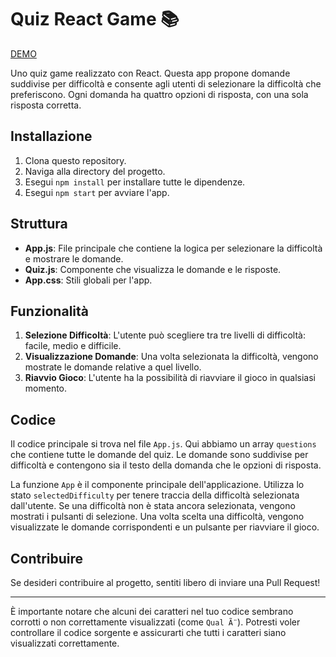 # Quiz React Game 📚

[DEMO](https://magenta-lamington-0e8dad.netlify.app/)

Uno quiz game realizzato con React. Questa app propone domande suddivise per difficoltà e consente agli utenti di selezionare la difficoltà che preferiscono. Ogni domanda ha quattro opzioni di risposta, con una sola risposta corretta.

## Installazione

1. Clona questo repository.
2. Naviga alla directory del progetto.
3. Esegui `npm install` per installare tutte le dipendenze.
4. Esegui `npm start` per avviare l'app.

## Struttura

- **App.js**: File principale che contiene la logica per selezionare la difficoltà e mostrare le domande.
- **Quiz.js**: Componente che visualizza le domande e le risposte.
- **App.css**: Stili globali per l'app.

## Funzionalità

1. **Selezione Difficoltà**: L'utente può scegliere tra tre livelli di difficoltà: facile, medio e difficile.
2. **Visualizzazione Domande**: Una volta selezionata la difficoltà, vengono mostrate le domande relative a quel livello.
3. **Riavvio Gioco**: L'utente ha la possibilità di riavviare il gioco in qualsiasi momento.

## Codice

Il codice principale si trova nel file `App.js`. Qui abbiamo un array `questions` che contiene tutte le domande del quiz. Le domande sono suddivise per difficoltà e contengono sia il testo della domanda che le opzioni di risposta.

La funzione `App` è il componente principale dell'applicazione. Utilizza lo stato `selectedDifficulty` per tenere traccia della difficoltà selezionata dall'utente. Se una difficoltà non è stata ancora selezionata, vengono mostrati i pulsanti di selezione. Una volta scelta una difficoltà, vengono visualizzate le domande corrispondenti e un pulsante per riavviare il gioco.

## Contribuire

Se desideri contribuire al progetto, sentiti libero di inviare una Pull Request!

---

È importante notare che alcuni dei caratteri nel tuo codice sembrano corrotti o non correttamente visualizzati (come `Qual Ã¨`). Potresti voler controllare il codice sorgente e assicurarti che tutti i caratteri siano visualizzati correttamente.
